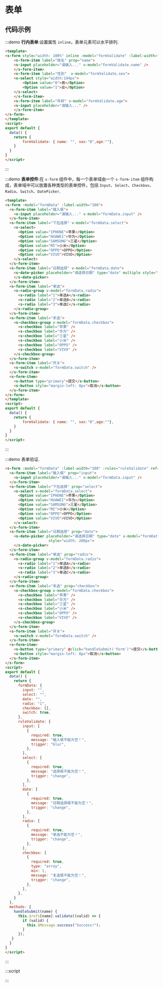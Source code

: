 # 表单

## 代码示例

:::demo
**行内表单**:设置属性 `inline`，表单元素可以水平排列.

```html
<template>
<s-form style="width: 100%" inline :model="formValidate" :label-width="80">
    <s-form-item label="姓名" prop="name">
    <s-input placeholder="请输入..." v-model="formValidate.name" />
    </s-form-item>
    <s-form-item label="性别"  v-model="formValidate.sex">
    <s-select style="width:194px">
        <Option value="0">男</Option>
        <Option value="1">女</Option>
    </s-select>
    </s-form-item>
    <s-form-item label="年龄" v-model="formValidate.age">
    <s-input placeholder="请输入..." />
    </s-form-item>
</s-form>
</template>
<script>
export default {
  data() {
    return {
        formValidate: { name: "", sex:"0",age:""},
    }
  }
}
</script>
```
:::

:::demo
**表单控件**:在 `s-form` 组件中，每一个表单域由一个 `s-form-item` 组件构成，表单域中可以放置各种类型的表单控件，包括 `Input`、`Select`、`Checkbox`、`Radio`、`Switch`、`DatePicker`.

```html
<template>
<s-form :model="formData" :label-width="100">
  <s-form-item label="输入框">
    <s-input placeholder="请输入..." v-model="formData.input" />
  </s-form-item>
  <s-form-item label="下拉选择" v-model="formData.select">
    <s-select>
      <Option value="IPHONE">苹果</Option>
      <Option value="HUAWEI">华为</Option>
      <Option value="SAMSUNG">三星</Option>
      <Option value="MI">小米</Option>
      <Option value="OPPO">OPPO</Option>
      <Option value="VIVO">VIVO</Option>
    </s-select>
  </s-form-item>
  <s-form-item label="日期选择" v-model="formData.date">
    <s-date-picker placeholder="请选择日期" type="date" multiple style="width: 200px">
    </s-date-picker>
  </s-form-item>
  <s-form-item label="单选">
    <s-radio-group v-model="formData.radio">
      <s-radio label="1">单选A</s-radio>
      <s-radio label="2">单选B</s-radio>
      <s-radio label="3">单选C</s-radio>
    </s-radio-group>
  </s-form-item>
  <s-form-item label="多选">
    <s-checkbox-group v-model="formData.checkbox">
      <s-checkbox label="苹果" />
      <s-checkbox label="华为" />
      <s-checkbox label="三星" />
      <s-checkbox label="小米" />
      <s-checkbox label="OPPO" />
      <s-checkbox label="VIVO" />
    </s-checkbox-group>
  </s-form-item>
  <s-form-item label="开关">
    <s-switch v-model="formData.switch" />
  </s-form-item>
  <s-form-item>
    <s-button type="primary">提交</s-button>
    <s-button style="margin-left: 8px">取消</s-button>
  </s-form-item>
</s-form>
</template>
<script>
export default {
  data() {
    return {
        formValidate: { name: "", sex:"0",age:""},
    }
  }
}
</script>
```
:::

:::demo
表单验证.
```html
<s-form :model="formData" :label-width="100" :rules="ruleValidate" ref="form">
  <s-form-item label="输入框" prop="input">
    <s-input placeholder="请输入..." v-model="formData.input" />
  </s-form-item>
  <s-form-item label="下拉选择" prop="select">
    <s-select v-model="formData.select">
      <Option value="IPHONE">苹果</Option>
      <Option value="HUAWEI">华为</Option>
      <Option value="SAMSUNG">三星</Option>
      <Option value="MI">小米</Option>
      <Option value="OPPO">OPPO</Option>
      <Option value="VIVO">VIVO</Option>
    </s-select>
  </s-form-item>
  <s-form-item label="日期选择" prop="date">
    <s-date-picker placeholder="请选择日期" type="date" v-model="formData.date" multiple
                    style="width: 200px">
    </s-date-picker>
  </s-form-item>
  <s-form-item label="单选" prop="radio">
    <s-radio-group v-model="formData.radio">
      <s-radio label="1">单选A</s-radio>
      <s-radio label="2">单选B</s-radio>
      <s-radio label="3">单选C</s-radio>
    </s-radio-group>
  </s-form-item>
  <s-form-item label="多选" prop="checkbox">
    <s-checkbox-group v-model="formData.checkbox">
      <s-checkbox label="苹果" />
      <s-checkbox label="华为" />
      <s-checkbox label="三星" />
      <s-checkbox label="小米" />
      <s-checkbox label="OPPO" />
      <s-checkbox label="VIVO" />
    </s-checkbox-group>
  </s-form-item>
  <s-form-item label="开关">
    <s-switch v-model="formData.switch" />
  </s-form-item>
  <s-form-item>
    <s-button type="primary" @click="handleSubmit('form')">提交</s-button>
    <s-button style="margin-left: 8px">取消</s-button>
  </s-form-item>
</s-form>
<script>
export default {
  data() {
    return {
      formData: {
        input: "",
        select: "",
        date: "",
        radio: "1",
        checkbox: [],
        switch: true,
      },
      ruleValidate: {
        input: [
          {
            required: true,
            message: "输入框不能为空！",
            trigger: "blur",
          },
        ],
        select: [
          {
            required: true,
            message: "选择框不能为空！",
            trigger: "change",
          },
        ],
        date: [
          {
            required: true,
            message: "日期选择框不能为空！",
            trigger: "change",
          },
        ],
        radio: [
          {
            required: true,
            message: "单选不能为空！",
            trigger: "change",
          },
        ],
        checkbox: [
          {
            required: true,
            type: "array",
            min: 1,
            message: "复选框不能为空！",
            trigger: "change",
          },
        ],
      },
    }
  },
  methods: {
    handleSubmit(name) {
      this.$refs[name].validate((valid) => {
        if (valid) {
          this.$Message.success("Success!");
        }
      });
   }
  }
}
</script>
```
:::

:::script
<script>
export default {
  data() {
    return {
      formValidate: { name: "", sex:"0",age:""},
      formData: {
        input: "",
        select: "",
        date: "",
        radio: "1",
        checkbox: [],
        switch: true,
      },
      ruleValidate: {
        input: [
          {
            required: true,
            message: "输入框不能为空！",
            trigger: "blur",
          },
        ],
        select: [
          {
            required: true,
            message: "选择框不能为空！",
            trigger: "change",
          },
        ],
        date: [
          {
            required: true,
            message: "日期选择框不能为空！",
            trigger: "change",
          },
        ],
        radio: [
          {
            required: true,
            message: "单选不能为空！",
            trigger: "change",
          },
        ],
        checkbox: [
          {
            required: true,
            type: "array",
            min: 1,
            message: "复选框不能为空！",
            trigger: "change",
          },
        ],
      },
    }
  },
  methods: {
    handleSubmit(name) {
      this.$refs[name].validate((valid) => {
        if (valid) {
          this.$Message.success("Success!");
        }
      });
   }
  }
}
</script>
:::